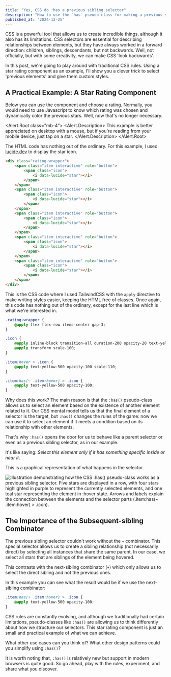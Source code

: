 ```yaml
---
title: "Yes, CSS do :has a previous sibling selector"
description: "How to use the `has` pseudo-class for making a previous sibling CSS selector"
published_at: "2024-12-25"
---
```


<script lang="ts">
	import { Lightbulb } from "lucide-svelte";
	import Image from '$lib/components/PostImage.svelte';
  import Rating from "$lib/components/demos/Rating.svelte";
	import RatingVariant from "$lib/components/demos/RatingVariant.svelte";
	import DemoWrapper from "$lib/components/DemoWrapper.svelte";
  import * as Alert from "$lib/components/ui/alert";
</script>

CSS is a powerful tool that allows us to create incredible things, although it also has its limitations. CSS selectors are essential for describing relationships between elements, but they have always worked in a forward direction: children, siblings, descendants, but not backwards. Well, not officially, but with some creativity, we can make CSS 'look backwards'.

In this post, we're going to play around with traditional CSS rules. Using a star rating component as an example, I'll show you a clever trick to select 'previous elements' and give them custom styles.

## A Practical Example: A Star Rating Component

Below you can use the component and choose a rating. Normally, you would need to use Javascript to know which rating was chosen and dynamically color the previous stars. Well, now that's no longer necessary.

<!-- prettier-ignore -->
<Alert.Root class="mb-4">
  <Lightbulb />
  <Alert.Description>
		This example is better appreciated on desktop with a mouse, but if you're reading from your mobile device, just tap on a star.
  </Alert.Description>
</Alert.Root>

<DemoWrapper>
	<Rating />
</DemoWrapper>

The HTML code has nothing out of the ordinary. For this example, I used [lucide.dev](https://lucide.dev/) to display the star icon.

```html
<div class="rating-wrapper">
	<span class="item interactive" role="button">
		<span class="icon">
			<i data-lucide="star"></i>
		</span>
	</span>
	<span class="item interactive" role="button">
		<span class="icon">
			<i data-lucide="star"></i>
		</span>
	</span>
	<span class="item interactive" role="button">
		<span class="icon">
			<i data-lucide="star"></i>
		</span>
	</span>
	<span class="item interactive" role="button">
		<span class="icon">
			<i data-lucide="star"></i>
		</span>
	</span>
	<span class="item interactive" role="button">
		<span class="icon">
			<i data-lucide="star"></i>
		</span>
	</span>
</div>
```

This is the CSS code where I used TailwindCSS with the `apply` directive to make writing styles easier, keeping the HTML free of classes. Once again, this code has nothing out of the ordinary, except for the last line which is what we're interested in.

```css
.rating-wrapper {
	@apply flex flex-row items-center gap-3;
}

.icon {
	@apply inline-block transition-all duration-200 opacity-20 text-yellow-500;
	@apply transform scale-100;
}

.item:hover > .icon {
	@apply text-yellow-500 opacity-100 scale-110;
}

.item:has(~ .item:hover) > .icon {
	@apply text-yellow-500 opacity-100;
}
```

Why does this work? The main reason is that the `:has()` pseudo-class allows us to select an element based on the existence of another element related to it. Our CSS mental model tells us that the final element of a selector is the target, but `:has()` changes the rules of the game: now we can use it to select an element if it meets a condition based on its relationship with other elements.

That's why `:has()` opens the door for us to behave like a parent selector or even as a previous sibling selector, as in our example.

It's like saying: _Select this element only if it has something specific inside or near it_.

This is a graphical representation of what happens in the selector.

<Image
  src="/images/12-2024/rating-demo-illustration-v3.png"
	href="/images/12-2024/rating-demo-illustration-v3.png"
  caption="How the CSS :has() pseudo-class works as a previous sibling selector"
	alt="Illustration demonstrating how the CSS :has() pseudo-class works as a previous sibling selector. Five stars are displayed in a row, with four stars highlighted in purple to represent the currently selected elements, and one teal star representing the element in :hover state. Arrows and labels explain the connection between the elements and the selector parts (.item:has(~ .item:hover) > .icon)."
/>

## The Importance of the Subsequent-sibling Combinator

The previous sibling selector couldn't work without the `~` combinator. This special selector allows us to create a sibling relationship (not necessarily direct) by selecting all instances that share the same parent. In our case, we select all stars that are siblings of the element being hovered.

This contrasts with the next-sibling combinator (`+`) which only allows us to select the direct sibling and not the previous ones.

In this example you can see what the result would be if we use the next-sibling combinator:

```css
.item:has(+ .item:hover) > .icon {
	@apply text-yellow-500 opacity-100;
}
```

<DemoWrapper>
	<RatingVariant />
</DemoWrapper>

CSS rules are constantly evolving, and although we traditionally had certain limitations, pseudo-classes like `:has()` are allowing us to think differently about how we structure our selectors. This star rating component is just an small and practical example of what we can achieve.

What other use cases can you think of? What other design patterns could you simplify using `:has()`?

It is worth noting that, `:has()` is relatively new but support in modern browsers is quite good. So go ahead, play with the rules, experiment, and share what you discover.
